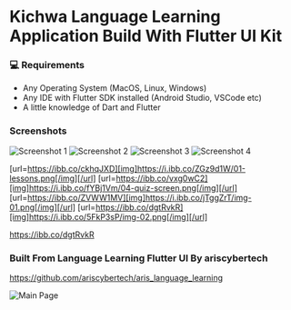 # Kichwa Language Learning Application Build With Flutter UI Kit #

### 💻 Requirements

- Any Operating System (MacOS, Linux, Windows)
- Any IDE with Flutter SDK installed (Android Studio, VSCode etc)
- A little knowledge of Dart and Flutter

### Screenshots

![Screenshot 1]([https://drive.google.com/file/d/1T6dJnLnzvSbDCbfPnUXjBr4OHbhHvxaP/view?usp=share_link](https://ibb.co/ckhqJXD)) 
![Screenshot 2]([https://drive.google.com/file/d/1cFEv0x8E3QXBkNvYARxLQvfoZEicnA8u/view?usp=share_link](https://ibb.co/vxg0wC2)) 
![Screenshot 3]([https://drive.google.com/file/d/1QOO_T6PbKOjGn2ZycTz4qgztBQxyPABr/view?usp=share_link](https://ibb.co/ZVWW1MV)) 
![Screenshot 4](https://i.ibb.co/ZGz9d1W/01-lessons.png)


[url=https://ibb.co/ckhqJXD][img]https://i.ibb.co/ZGz9d1W/01-lessons.png[/img][/url]
[url=https://ibb.co/vxg0wC2][img]https://i.ibb.co/fYBj1Vm/04-quiz-screen.png[/img][/url]
[url=https://ibb.co/ZVWW1MV][img]https://i.ibb.co/jTggZrT/img-01.png[/img][/url]
[url=https://ibb.co/dgtRvkR][img]https://i.ibb.co/5FkP3sP/img-02.png[/img][/url]

https://ibb.co/dgtRvkR

### Built From Language Learning Flutter UI By ariscybertech

https://github.com/ariscybertech/aris_language_learning

![Main Page](https://res.cloudinary.com/olayemii/image/upload/v1611748849/assets/language-1_oestuf.png)
